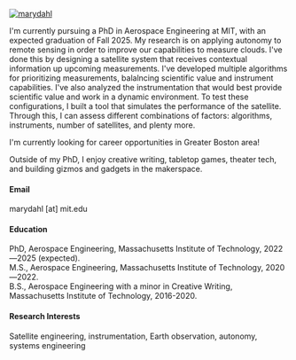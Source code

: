 

[![marydahl](https://img.shields.io/badge/marydahl-github-blue?logo=github)](https://github.com/marydahl)

I'm currently pursuing a PhD in Aerospace Engineering at MIT, with an expected graduation of Fall 2025. My research is on applying autonomy to remote sensing in order to improve our capabilities to measure clouds. I've done this by designing a satellite system that receives contextual information up upcoming measurements. I've developed multiple algorithms for prioritizing measurements, balalncing scientific value and instrument capabilities. I've also analyzed the instrumentation that would best provide scientific value and work in a dynamic environment. To test these configurations, I built a tool that simulates the performance of the satellite. Through this, I can assess different combinations of factors: algorithms, instruments, number of satellites, and plenty more. 

I'm currently looking for career opportunities in Greater Boston area!

Outside of my PhD, I enjoy creative writing, tabletop games, theater tech, and building gizmos and gadgets in the makerspace. 

#### Email
marydahl [at] mit.edu

#### Education
PhD, Aerospace Engineering, Massachusetts Institute of Technology, 2022—2025 (expected).\
M.S., Aerospace Engineering, Massachusetts Institute of Technology, 2020—2022.\
B.S., Aerospace Engineering with a minor in Creative Writing, Massachusetts Institute of Technology, 2016-2020.

#### Research Interests
Satellite engineering, instrumentation, Earth observation, autonomy, systems engineering